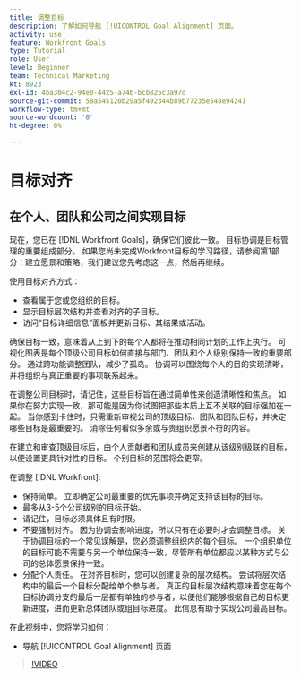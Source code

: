 ```yaml
---
title: 调整目标
description: 了解如何导航 [!UICONTROL Goal Alignment] 页面。
activity: use
feature: Workfront Goals
type: Tutorial
role: User
level: Beginner
team: Technical Marketing
kt: 8923
exl-id: 4ba304c2-94e0-4425-a74b-bcb825c3a97d
source-git-commit: 58a545120b29a5f492344b89b77235e548e94241
workflow-type: tm+mt
source-wordcount: '0'
ht-degree: 0%

---
```


# 目标对齐

## 在个人、团队和公司之间实现目标

现在，您已在 [!DNL Workfront Goals]，确保它们彼此一致。 目标协调是目标管理的重要组成部分。 如果您尚未完成Workfront目标的学习路径，请参阅第1部分：建立愿景和策略，我们建议您先考虑这一点，然后再继续。

<!--Insert link to LP 1, above -->

使用目标对齐方式：

* 查看属于您或您组织的目标。
* 显示目标层次结构并查看对齐的子目标。
* 访问“目标详细信息”面板并更新目标、其结果或活动。

确保目标一致，意味着从上到下的每个人都将在推动相同计划的工作上执行。 可视化图表是每个顶级公司目标如何直接与部门、团队和个人级别保持一致的重要部分。 通过跨功能调整团队，减少了孤岛。 协调可以围绕每个人的目的实现清晰，并将组织与真正重要的事项联系起来。

在调整公司目标时，请记住，这些目标旨在通过简单性来创造清晰性和焦点。 如果你在努力实现一致，那可能是因为你试图把那些本质上互不关联的目标强加在一起。 当你感到卡住时，只需重新审视公司的顶级目标、团队和团队目标，并决定哪些目标是最重要的。 消除任何看似多余或与贵组织愿景不符的内容。

在建立和审查顶级目标后，由个人贡献者和团队成员来创建从该级别级联的目标，以便设置更具针对性的目标。 个别目标的范围将会更窄。

<!-- Pro-tips graphic -->

在调整 [!DNL Workfront]:

* 保持简单。 立即确定公司最重要的优先事项并确定支持该目标的目标。
* 最多从3-5个公司级别的目标开始。
* 请记住，目标必须具体且有时限。
* 不要强制对齐。 因为协调会影响进度，所以只有在必要时才会调整目标。 关于协调目标的一个常见误解是，您必须调整组织内的每个目标。 一个组织单位的目标可能不需要与另一个单位保持一致，尽管所有单位都应以某种方式与公司的总体愿景保持一致。
* 分配个人责任。 在对齐目标时，您可以创建复杂的层次结构。 尝试将层次结构中的最后一个目标分配给单个参与者。 真正的目标层次结构意味着您在每个目标协调分支的最后一层都有单独的参与者，以便他们能够根据自己的目标更新进度，进而更新总体团队或组目标进度。 此信息有助于实现公司最高目标。

在此视频中，您将学习如何：

* 导航 [!UICONTROL Goal Alignment] 页面

>[!VIDEO](https://video.tv.adobe.com/v/335195/?quality=12)
